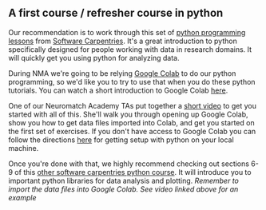 
## A first course / refresher course in python

Our recommendation is to work through this set of [python programming lessons](https://swcarpentry.github.io/python-novice-inflammation/) from [Software Carpentries](http://software-carpentry.org/).  It's a great introduction to python specifically designed for people working with data in research domains.  It will quickly get you using python for analyzing data.

During NMA we're going to be relying [Google Colab](https://colab.research.google.com/) to do our python programming, so we'd like you to try to use that when you do these python tutorials.  You can watch a short introduction to Google Colab [here](https://www.youtube.com/watch?v=kXuGHN-8FlE&feature=youtu.be).  

One of our Neuromatch Academy TAs put together a [short video](https://drive.google.com/file/d/1ckltYFPaPFR0N8SDvPBu2sMUThij01UK/view?usp=sharing) to get you started with all of this.  She'll walk you through opening up Google Colab, show you how to get data files imported into Colab, and get you started on the first set of exercises.  If you don't have access to Google Colab you can follow the directions [here](https://swcarpentry.github.io/python-novice-inflammation/setup/index.html) for getting setup with python on your local machine.

Once you're done with that, we highly recommend checking out sections 6-9 of this [other software carpentries python course](http://swcarpentry.github.io/python-novice-gapminder/).  It will introduce you to important python libraries for data analysis and plotting. *Remember to import the data files into Google Colab. See video linked above for an example*
